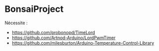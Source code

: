 # BonsaiProject
Nécessite :
  * https://github.com/probonopd/TimeLord
  * https://github.com/Artnod-Arduino/LordPwmTimer
  * https://github.com/milesburton/Arduino-Temperature-Control-Library
